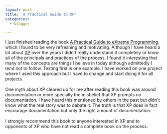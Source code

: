 ```yaml
---
layout: post
title: 'A Practical Guide to XP'
categories:
  - blogger

---
```


I just finished reading the book <a href="http://www.amazon.com/exec/obidos/tg/detail/-/0130674826/qid=1067868101/sr=8-1/ref=sr_8_1/103-2720723-1215069?v=glance&amp;n=507846">A Practical Guide to eXtreme Programming</a>, which I found to be very refreshing and motivating.  Although I have heard a lot about <a href="http://www.extremeprogramming.org/">XP</a> over the years I didn't really understand it completely or know all of the principals and practices of the process.  I found it interesting that many of the concepts are things I believe in today although admittedly I tend not to follow.  Testing first is one example.  I have worked on one project where I used this approach but I have to change and start doing it for all projects.
<br />
<br />One myth about XP cleared up for me after reading this book was around documentation or more specially the misbelief that XP prompts no documentation.  I have heard this mentioned by others in the past but didn't know what the real story was to debate it.  The truth is that XP does in fact encourage documentation but only the right amount of documentation.
<br />
<br />I strongly recommend this book to anyone interested in XP and to opponents of XP who have not read a complete book on the process.
